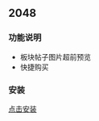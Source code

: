 ## 2048

### 功能说明

* 板块帖子图片超前预览
* 快捷购买

### 安装

[点击安装](https://raw.githubusercontent.com/bluebabes/greasyfork-userscript/main/2048/2048.user.js)